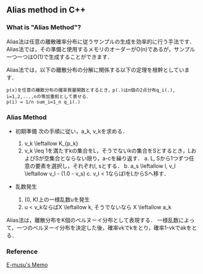 ## Alias method in C++

### What is "Alias Method"?
Alias法は任意の離散確率分布に従うサンプルの生成を効率的に行う手法です．
Alias法では，その準備と使用するメモリのオーダーがO(n)であるが，サンプル一つ一つはO(1)で生成することができます．

Alias法では，以下の離散分布の分解に関係する以下の定理を根幹としています．

```
p(x)を任意の離散分布の確率質量関数とするとき，p(.)はn個の2点分布q_i(.), i=1,2,...,nの等加重和として表せる．
p(i) = 1/n sum_i=1_n q_i(.)
```

### Alias Method
- 初期準備
    次の手順に従い，a_k, v_kを求める．
    1. v_k \leftallow K_{p_k}
    2. v_k \leq 1を満たすkの集合をL，そうでないkの集合をSとするとき，LおよびSが空集合とならない限り，a-cを繰り返す．
        a. L, Sから1つずつ任意の要素を選択し，それぞれl, sとする．
        b. a_s \leftallow l, v_l \leftallow v_l - (1.0 - v_s)
        c. v_l < 1ならばlをLからSへ移す．

- 乱数発生
    1. (0, K)上の一様乱数uを発生
    2. u < v_kならばX \leftallow k, そうでないなら X \leftallow a_k

Alias法は，離散分布をK個のベルヌーイ分布として表現する．
一様乱数によって，一つのベルヌーイ分布を決定した後，確率vkでkをとり，確率1-vkでakをとる．

### Reference
[E-musu's Memo](https://e-musu.github.io/alias-method.html)